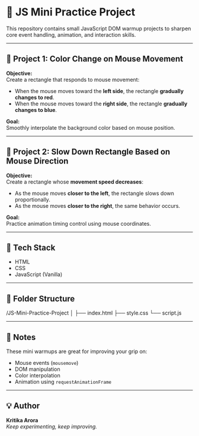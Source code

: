 # 🎯 JS Mini Practice Project

This repository contains small JavaScript DOM warmup projects to sharpen core event handling, animation, and interaction skills.

---

## 🔸 Project 1: Color Change on Mouse Movement

**Objective:**  
Create a rectangle that responds to mouse movement:
- When the mouse moves toward the **left side**, the rectangle **gradually changes to red**.
- When the mouse moves toward the **right side**, the rectangle **gradually changes to blue**.

**Goal:**  
Smoothly interpolate the background color based on mouse position.

---

## 🔸 Project 2: Slow Down Rectangle Based on Mouse Direction

**Objective:**  
Create a rectangle whose **movement speed decreases**:
- As the mouse moves **closer to the left**, the rectangle slows down proportionally.
- As the mouse moves **closer to the right**, the same behavior occurs.

**Goal:**  
Practice animation timing control using mouse coordinates.

---

## 🚀 Tech Stack
- HTML
- CSS
- JavaScript (Vanilla)

---

## 📁 Folder Structure
/JS-Mini-Practice-Project
│
├── index.html
├── style.css
└── script.js

---

## 📝 Notes
These mini warmups are great for improving your grip on:
- Mouse events (`mousemove`)
- DOM manipulation
- Color interpolation
- Animation using `requestAnimationFrame`

---

## 💡 Author
**Kritika Arora**  
_Keep experimenting, keep improving._

